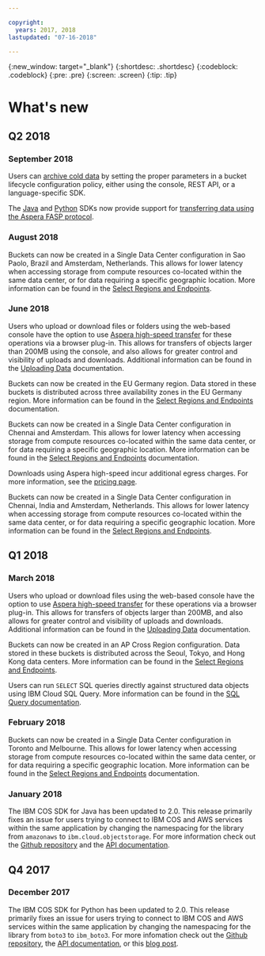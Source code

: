 ```yaml
---

copyright:
  years: 2017, 2018
lastupdated: "07-16-2018"

---
```

{:new_window: target="_blank"}
{:shortdesc: .shortdesc}
{:codeblock: .codeblock}
{:pre: .pre}
{:screen: .screen}
{:tip: .tip}

# What's new
## Q2 2018
### September 2018
Users can [archive cold data](/docs/services/cloud-object-storage/basics/archive.html) by setting the proper parameters in a bucket lifecycle configuration policy, either using the console, REST API, or a language-specific SDK.

The [Java](/docs/services/cloud-object-storage/libraries/java.html) and [Python](/docs/services/cloud-object-storage/libraries/python.html) SDKs now provide support for [transferring data using the Aspera FASP protocol](/docs/services/cloud-object-storage/basics/aspera.html).

### August 2018
Buckets can now be created in a Single Data Center configuration in Sao Paolo, Brazil and Amsterdam, Netherlands. This allows for lower latency when accessing storage from compute resources co-located within the same data center, or for data requiring a specific geographic location. More information can be found in the [Select Regions and Endpoints](/docs/services/cloud-object-storage/basics/endpoints.html).

### June 2018
Users who upload or download files or folders using the web-based console have the option to use [Aspera high-speed transfer](https://www.ibm.com/cloud/high-speed-data-transfer) for these operations via a browser plug-in.  This allows for transfers of objects larger than 200MB using the console, and also allows for greater control and visibility of uploads and downloads. Additional information can be found in the [Uploading Data](/docs/services/cloud-object-storage/basics/aspera.html) documentation.

Buckets can now be created in the EU Germany region.
Data stored in these buckets is distributed across three availability zones in the EU Germany region.  More information can be found in the [Select Regions and Endpoints](/docs/services/cloud-object-storage/basics/endpoints.html) documentation.

Buckets can now be created in a Single Data Center configuration in Chennai and Amsterdam. This allows for lower latency when accessing storage from compute resources co-located within the same data center, or for data requiring a specific geographic location. More information can be found in the [Select Regions and Endpoints](/docs/services/cloud-object-storage/basics/endpoints.html) documentation.

Downloads using Aspera high-speed incur additional egress charges. For more information, see the [pricing page](https://www.ibm.com/cloud-computing/bluemix/pricing-object-storage).

Buckets can now be created in a Single Data Center configuration in Chennai, India and Amsterdam, Netherlands. This allows for lower latency when accessing storage from compute resources co-located within the same data center, or for data requiring a specific geographic location. More information can be found in the [Select Regions and Endpoints](/docs/services/cloud-object-storage/basics/endpoints.html).

## Q1 2018
### March 2018
Users who upload or download files using the web-based console have the option to use [Aspera high-speed transfer](https://www.ibm.com/cloud/high-speed-data-transfer) for these operations via a browser plug-in.  This allows for transfers of objects larger than 200MB, and also allows for greater control and visibility of uploads and downloads. Additional information can be found in the [Uploading Data](/docs/services/cloud-object-storage/basics/aspera.html) documentation.

Buckets can now be created in an AP Cross Region configuration. Data stored in these buckets is distributed across the Seoul, Tokyo, and Hong Kong data centers.  More information can be found in the [Select Regions and Endpoints](/docs/services/cloud-object-storage/basics/endpoints.html).

Users can run `SELECT` SQL queries directly against structured data objects using IBM Cloud SQL Query.  More information can be found in the [SQL Query documentation](/docs/services/sql-query/sql-query.html).

### February 2018
Buckets can now be created in a Single Data Center configuration in Toronto and Melbourne.  This allows for lower latency when accessing storage from compute resources co-located within the same data center, or for data requiring a specific geographic location. More information can be found in the [Select Regions and Endpoints](/docs/services/cloud-object-storage/basics/endpoints.html) documentation.

### January 2018
The IBM COS SDK for Java has been updated to 2.0. This release primarily fixes an issue for users trying to connect to IBM COS and AWS services within the same application by changing the namespacing for the library from `amazonaws` to `ibm.cloud.objectstorage`. For more information check out the [Github repository](https://github.com/IBM/ibm-cos-sdk-java) and the [API documentation](https://ibm.github.io/ibm-cos-sdk-java).

## Q4 2017

### December 2017
The IBM COS SDK for Python has been updated to 2.0.  This release primarily fixes an issue for users trying to connect to IBM COS and AWS services within the same application by changing the namespacing for the library from `boto3` to `ibm_boto3`.  For more infomation check out the [Github repository](https://github.com/IBM/ibm-cos-sdk-python), the [API documentation](https://ibm.github.io/ibm-cos-sdk-python), or this [blog post](https://www.ibm.com/blogs/bluemix/2017/11/ibm-cloud-object-storage-enhancements-help-companies-better-manage-access-data-app-development-analytics/).

